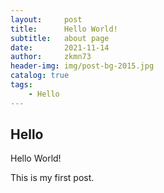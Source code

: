 ```yaml
---
layout:     post
title:      Hello World!
subtitle:   about page
date:       2021-11-14
author:     zkmn73
header-img: img/post-bg-2015.jpg
catalog: true
tags:
    - Hello
---
```


## Hello

Hello World!

This is my first post.

